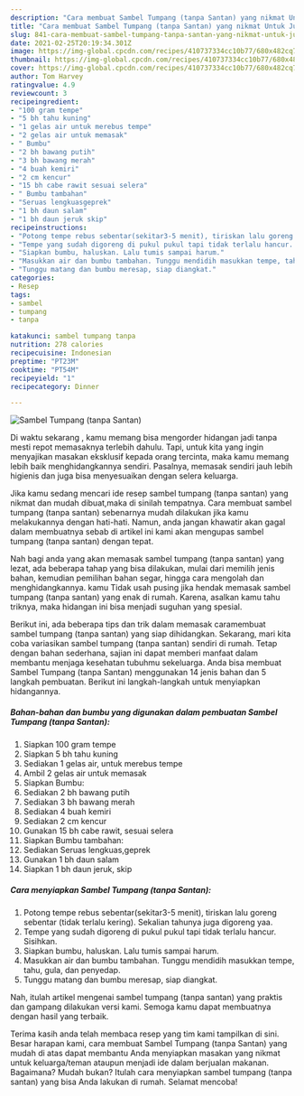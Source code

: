 ```yaml
---
description: "Cara membuat Sambel Tumpang (tanpa Santan) yang nikmat Untuk Jualan"
title: "Cara membuat Sambel Tumpang (tanpa Santan) yang nikmat Untuk Jualan"
slug: 841-cara-membuat-sambel-tumpang-tanpa-santan-yang-nikmat-untuk-jualan
date: 2021-02-25T20:19:34.301Z
image: https://img-global.cpcdn.com/recipes/410737334cc10b77/680x482cq70/sambel-tumpang-tanpa-santan-foto-resep-utama.jpg
thumbnail: https://img-global.cpcdn.com/recipes/410737334cc10b77/680x482cq70/sambel-tumpang-tanpa-santan-foto-resep-utama.jpg
cover: https://img-global.cpcdn.com/recipes/410737334cc10b77/680x482cq70/sambel-tumpang-tanpa-santan-foto-resep-utama.jpg
author: Tom Harvey
ratingvalue: 4.9
reviewcount: 3
recipeingredient:
- "100 gram tempe"
- "5 bh tahu kuning"
- "1 gelas air untuk merebus tempe"
- "2 gelas air untuk memasak"
- " Bumbu"
- "2 bh bawang putih"
- "3 bh bawang merah"
- "4 buah kemiri"
- "2 cm kencur"
- "15 bh cabe rawit sesuai selera"
- " Bumbu tambahan"
- "Seruas lengkuasgeprek"
- "1 bh daun salam"
- "1 bh daun jeruk skip"
recipeinstructions:
- "Potong tempe rebus sebentar(sekitar3-5 menit), tiriskan lalu goreng sebentar (tidak terlalu kering). Sekalian tahunya juga digoreng yaa."
- "Tempe yang sudah digoreng di pukul pukul tapi tidak terlalu hancur. Sisihkan."
- "Siapkan bumbu, haluskan. Lalu tumis sampai harum."
- "Masukkan air dan bumbu tambahan. Tunggu mendidih masukkan tempe, tahu, gula, dan penyedap."
- "Tunggu matang dan bumbu meresap, siap diangkat."
categories:
- Resep
tags:
- sambel
- tumpang
- tanpa

katakunci: sambel tumpang tanpa 
nutrition: 278 calories
recipecuisine: Indonesian
preptime: "PT23M"
cooktime: "PT54M"
recipeyield: "1"
recipecategory: Dinner

---
```



![Sambel Tumpang (tanpa Santan)](https://img-global.cpcdn.com/recipes/410737334cc10b77/680x482cq70/sambel-tumpang-tanpa-santan-foto-resep-utama.jpg)

Di waktu  sekarang , kamu memang bisa mengorder hidangan jadi tanpa mesti repot memasaknya terlebih dahulu. Tapi, untuk kita yang ingin menyajikan masakan eksklusif kepada orang tercinta, maka kamu memang lebih baik menghidangkannya sendiri. Pasalnya, memasak sendiri jauh lebih higienis dan juga bisa menyesuaikan dengan selera keluarga.

Jika kamu sedang mencari ide resep sambel tumpang (tanpa santan) yang nikmat dan mudah dibuat,maka di sinilah tempatnya. Cara membuat sambel tumpang (tanpa santan)  sebenarnya mudah dilakukan jika kamu melakukannya dengan hati-hati. Namun, anda jangan khawatir akan gagal dalam membuatnya 
sebab di artikel ini kami akan mengupas sambel tumpang (tanpa santan) dengan tepat.  



Nah bagi anda yang akan memasak sambel tumpang (tanpa santan) yang lezat, ada beberapa tahap yang bisa dilakukan, mulai dari memilih jenis bahan, kemudian pemilihan bahan segar, hingga cara mengolah dan menghidangkannya. kamu Tidak usah pusing jika hendak memasak sambel tumpang (tanpa santan) yang enak di rumah. Karena, asalkan kamu  tahu triknya, maka hidangan ini bisa menjadi suguhan yang spesial.

Berikut ini, ada beberapa tips dan trik dalam memasak caramembuat sambel tumpang (tanpa santan) yang siap dihidangkan. Sekarang, mari kita coba variasikan sambel tumpang (tanpa santan) sendiri di rumah. Tetap dengan bahan sederhana, sajian ini dapat memberi manfaat dalam membantu menjaga kesehatan tubuhmu sekeluarga. Anda bisa membuat Sambel Tumpang (tanpa Santan) menggunakan 14 jenis bahan dan 5 langkah pembuatan. Berikut ini langkah-langkah untuk menyiapkan hidangannya.

<!--inarticleads1-->

##### Bahan-bahan dan bumbu yang digunakan dalam pembuatan Sambel Tumpang (tanpa Santan):

1. Siapkan 100 gram tempe
1. Siapkan 5 bh tahu kuning
1. Sediakan 1 gelas air, untuk merebus tempe
1. Ambil 2 gelas air untuk memasak
1. Siapkan  Bumbu:
1. Sediakan 2 bh bawang putih
1. Sediakan 3 bh bawang merah
1. Sediakan 4 buah kemiri
1. Sediakan 2 cm kencur
1. Gunakan 15 bh cabe rawit, sesuai selera
1. Siapkan  Bumbu tambahan:
1. Sediakan Seruas lengkuas,geprek
1. Gunakan 1 bh daun salam
1. Siapkan 1 bh daun jeruk, skip




<!--inarticleads2-->

##### Cara menyiapkan Sambel Tumpang (tanpa Santan):

1. Potong tempe rebus sebentar(sekitar3-5 menit), tiriskan lalu goreng sebentar (tidak terlalu kering). Sekalian tahunya juga digoreng yaa.
1. Tempe yang sudah digoreng di pukul pukul tapi tidak terlalu hancur. Sisihkan.
1. Siapkan bumbu, haluskan. Lalu tumis sampai harum.
1. Masukkan air dan bumbu tambahan. Tunggu mendidih masukkan tempe, tahu, gula, dan penyedap.
1. Tunggu matang dan bumbu meresap, siap diangkat.




Nah, itulah artikel mengenai  sambel tumpang (tanpa santan)  yang praktis dan gampang dilakukan versi kami. Semoga kamu dapat membuatnya dengan hasil yang terbaik. 

Terima kasih anda telah membaca resep yang tim kami tampilkan di sini. Besar harapan kami, cara membuat  Sambel Tumpang (tanpa Santan) yang mudah di atas dapat membantu Anda menyiapkan masakan yang nikmat untuk keluarga/teman ataupun menjadi ide dalam berjualan makanan. Bagaimana? Mudah bukan? Itulah cara menyiapkan sambel tumpang (tanpa santan) yang bisa Anda lakukan di rumah. Selamat mencoba!

